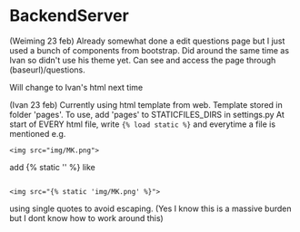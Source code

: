 # BackendServer

(Weiming 23 feb)
Already somewhat done a edit questions page but I just used a bunch of components from bootstrap. Did around the same time as Ivan so didn't use his theme yet. Can see and access the page through (baseurl)/questions. 

Will change to Ivan's html next time

(Ivan 23 feb)
Currently using html template from web. Template stored in folder 'pages'. To use, add 'pages' to STATICFILES_DIRS in settings.py
At start of EVERY html file, write
```{% load static %}```
and everytime a file is mentioned e.g.
```
<img src="img/MK.png">
```
add {% static '<stuff here>' %} like
```

<img src="{% static 'img/MK.png' %}">
```
using single quotes to avoid escaping. (Yes I know this is a massive burden but I dont know how to work around this)
